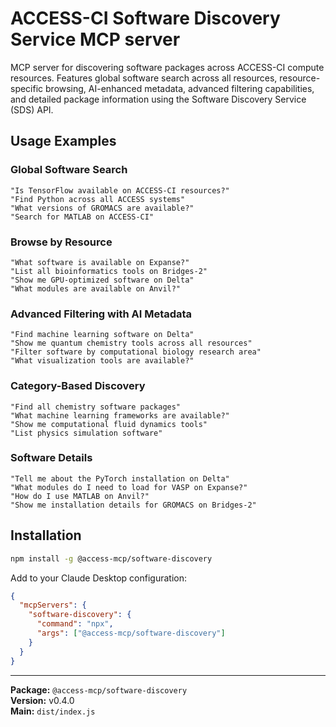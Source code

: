 # ACCESS-CI Software Discovery Service MCP server

MCP server for discovering software packages across ACCESS-CI compute resources. Features global software search across all resources, resource-specific browsing, AI-enhanced metadata, advanced filtering capabilities, and detailed package information using the Software Discovery Service (SDS) API.

## Usage Examples

### **Global Software Search**

```
"Is TensorFlow available on ACCESS-CI resources?"
"Find Python across all ACCESS systems"
"What versions of GROMACS are available?"
"Search for MATLAB on ACCESS-CI"
```

### **Browse by Resource**

```
"What software is available on Expanse?"
"List all bioinformatics tools on Bridges-2"
"Show me GPU-optimized software on Delta"
"What modules are available on Anvil?"
```

### **Advanced Filtering with AI Metadata**

```
"Find machine learning software on Delta"
"Show me quantum chemistry tools across all resources"
"Filter software by computational biology research area"
"What visualization tools are available?"
```

### **Category-Based Discovery**

```
"Find all chemistry software packages"
"What machine learning frameworks are available?"
"Show me computational fluid dynamics tools"
"List physics simulation software"
```

### **Software Details**

```
"Tell me about the PyTorch installation on Delta"
"What modules do I need to load for VASP on Expanse?"
"How do I use MATLAB on Anvil?"
"Show me installation details for GROMACS on Bridges-2"
```


## Installation

```bash
npm install -g @access-mcp/software-discovery
```

Add to your Claude Desktop configuration:

```json
{
  "mcpServers": {
    "software-discovery": {
      "command": "npx",
      "args": ["@access-mcp/software-discovery"]
    }
  }
}
```



---

**Package:** `@access-mcp/software-discovery`  
**Version:** v0.4.0  
**Main:** `dist/index.js`
